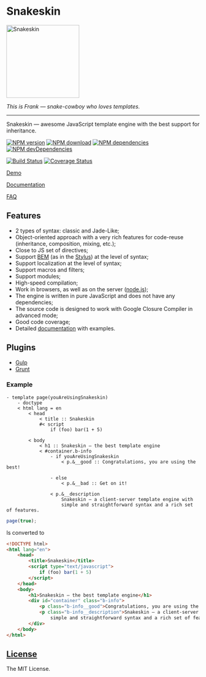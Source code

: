 # Snakeskin

<img src="http://kobezzza.com/files/snakeskin/logo.svg?1" alt="Snakeskin" width="190px" />

*This is Frank — snake-cowboy who loves templates.*

---

Snakeskin — awesome JavaScript template engine with the best support for inheritance.

[![NPM version](http://img.shields.io/npm/v/snakeskin.svg?style=flat)](http://badge.fury.io/js/snakeskin)
[![NPM download](https://img.shields.io/npm/dm/snakeskin.svg?style=flat)](http://badge.fury.io/js/snakeskin)
[![NPM dependencies](http://img.shields.io/david/kobezzza/Snakeskin.svg?style=flat)](https://david-dm.org/kobezzza/Snakeskin#info=dependencies&view=table)
[![NPM devDependencies](http://img.shields.io/david/dev/kobezzza/Snakeskin.svg?style=flat)](https://david-dm.org/kobezzza/Snakeskin#info=devDependencies&view=table)

[![Build Status](http://img.shields.io/travis/kobezzza/Snakeskin.svg?style=flat&branch=master)](https://travis-ci.org/kobezzza/Snakeskin)
[![Coverage Status](http://img.shields.io/coveralls/kobezzza/Snakeskin.svg?style=flat)](https://coveralls.io/r/kobezzza/Snakeskin?branch=master)

[Demo](http://jsfiddle.net/kobezzza/NAPWB/10/)

[Documentation](https://github.com/kobezzza/Snakeskin/wiki)

[FAQ](https://github.com/kobezzza/Snakeskin/wiki/faq)

## Features

* 2 types of syntax: classic and Jade-Like;
* Object-oriented approach with a very rich features for code-reuse (inheritance, composition, mixing, etc.);
* Close to JS set of directives;
* Support [BEM](http://en.bem.info) (as in the [Stylus](https://github.com/LearnBoost/stylus)) at the level of syntax;
* Support localization at the level of syntax;
* Support macros and filters;
* Support modules;
* High-speed compilation;
* Work in browsers, as well as on the server ([node.js](http://nodejs.org));
* The engine is written in pure JavaScript and does not have any dependencies;
* The source code is designed to work with Google Closure Compiler in advanced mode;
* Good code coverage;
* Detailed [documentation](https://github.com/kobezzza/Snakeskin/wiki) with examples.

## Plugins

* [Gulp](https://github.com/kobezzza/gulp-snakeskin)
* [Grunt](https://github.com/kobezzza/grunt-snakeskin)

### Example

```
- template page(youAreUsingSnakeskin)
	- doctype
	< html lang = en
		< head
			< title :: Snakeskin
			#< script
				if (foo) bar(1 + 5)

		< body
			< h1 :: Snakeskin — the best template engine
			< #container.b-info
				- if youAreUsingSnakeskin
					< p.&__good :: Congratulations, you are using the best!

				- else
					< p.&__bad :: Get on it!

				< p.&__description
					Snakeskin — a client-server template engine with
					simple and straightforward syntax and a rich set of features.
```

```js
page(true);
```

Is converted to

```html
<!DOCTYPE html>
<html lang="en">
	<head>
		<title>Snakeskin</title>
		<script type="text/javascript">
			if (foo) bar(1 + 5)
		</script>
	</head>
	<body>
		<h1>Snakeskin — the best template engine</h1>
		<div id="container" class="b-info">
			<p class="b-info__good">Congratulations, you are using the best!</p>
			<p class="b-info__description">Snakeskin — a client-server template engine with
				simple and straightforward syntax and a rich set of features.</p>
		</div>
	</body>
</html>
```

## [License](https://github.com/kobezzza/Snakeskin/blob/master/LICENSE)

The MIT License.
